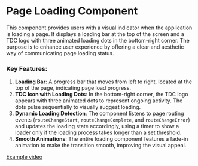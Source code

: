 # Page Loading Component

This component provides users with a visual indicator when the application is loading a page. It displays a loading bar at the top of the screen and a TDC logo with three animated loading dots in the bottom-right corner. The purpose is to enhance user experience by offering a clear and aesthetic way of communicating page loading status.

### Key Features:

1. **Loading Bar**: A progress bar that moves from left to right, located at the top of the page, indicating page load progress.
2. **TDC Icon with Loading Dots**: In the bottom-right corner, the TDC logo appears with three animated dots to represent ongoing activity. The dots pulse sequentially to visually suggest loading.
3. **Dynamic Loading Detection**: The component listens to page routing events (`routeChangeStart`, `routeChangeComplete`, and `routeChangeError`) and updates the loading state accordingly, using a timer to show a loader only if the loading process takes longer than a set threshold.
4. **Smooth Animations**: The entire loading component features a fade-in animation to make the transition smooth, improving the visual appeal.

[Example video](https://www.loom.com/embed/5f218014ede647c986185e482d1d1092?sid=ff05ba57-cec2-4bb1-9751-e7f76fa60f87)
